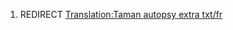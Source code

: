 1.  REDIRECT [Translation:Taman autopsy extra
    txt/fr](Translation:Taman_autopsy_extra_txt/fr "wikilink")